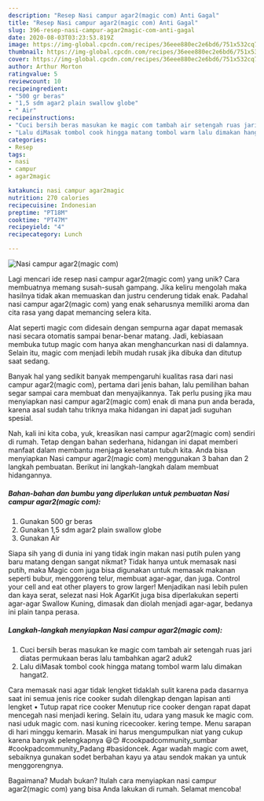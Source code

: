 ```yaml
---
description: "Resep Nasi campur agar2(magic com) Anti Gagal"
title: "Resep Nasi campur agar2(magic com) Anti Gagal"
slug: 396-resep-nasi-campur-agar2magic-com-anti-gagal
date: 2020-08-03T03:23:53.819Z
image: https://img-global.cpcdn.com/recipes/36eee880ec2e6bd6/751x532cq70/nasi-campur-agar2magic-com-foto-resep-utama.jpg
thumbnail: https://img-global.cpcdn.com/recipes/36eee880ec2e6bd6/751x532cq70/nasi-campur-agar2magic-com-foto-resep-utama.jpg
cover: https://img-global.cpcdn.com/recipes/36eee880ec2e6bd6/751x532cq70/nasi-campur-agar2magic-com-foto-resep-utama.jpg
author: Arthur Morton
ratingvalue: 5
reviewcount: 10
recipeingredient:
- "500 gr beras"
- "1,5 sdm agar2 plain swallow globe"
- " Air"
recipeinstructions:
- "Cuci bersih beras masukan ke magic com tambah air setengah ruas jari diatas permukaan beras lalu tambahkan agar2 aduk2"
- "Lalu diMasak tombol cook hingga matang tombol warm lalu dimakan hangat2."
categories:
- Resep
tags:
- nasi
- campur
- agar2magic

katakunci: nasi campur agar2magic 
nutrition: 270 calories
recipecuisine: Indonesian
preptime: "PT18M"
cooktime: "PT47M"
recipeyield: "4"
recipecategory: Lunch

---
```



![Nasi campur agar2(magic com)](https://img-global.cpcdn.com/recipes/36eee880ec2e6bd6/751x532cq70/nasi-campur-agar2magic-com-foto-resep-utama.jpg)

Lagi mencari ide resep nasi campur agar2(magic com) yang unik? Cara membuatnya memang susah-susah gampang. Jika keliru mengolah maka hasilnya tidak akan memuaskan dan justru cenderung tidak enak. Padahal nasi campur agar2(magic com) yang enak seharusnya memiliki aroma dan cita rasa yang dapat memancing selera kita.

Alat seperti magic com didesain dengan sempurna agar dapat memasak nasi secara otomatis sampai benar-benar matang. Jadi, kebiasaan membuka tutup magic com hanya akan menghancurkan nasi di dalamnya. Selain itu, magic com menjadi lebih mudah rusak jika dibuka dan ditutup saat sedang.

Banyak hal yang sedikit banyak mempengaruhi kualitas rasa dari nasi campur agar2(magic com), pertama dari jenis bahan, lalu pemilihan bahan segar sampai cara membuat dan menyajikannya. Tak perlu pusing jika mau menyiapkan nasi campur agar2(magic com) enak di mana pun anda berada, karena asal sudah tahu triknya maka hidangan ini dapat jadi suguhan spesial.


Nah, kali ini kita coba, yuk, kreasikan nasi campur agar2(magic com) sendiri di rumah. Tetap dengan bahan sederhana, hidangan ini dapat memberi manfaat dalam membantu menjaga kesehatan tubuh kita. Anda bisa menyiapkan Nasi campur agar2(magic com) menggunakan 3 bahan dan 2 langkah pembuatan. Berikut ini langkah-langkah dalam membuat hidangannya.

<!--inarticleads1-->

##### Bahan-bahan dan bumbu yang diperlukan untuk pembuatan Nasi campur agar2(magic com):

1. Gunakan 500 gr beras
1. Gunakan 1,5 sdm agar2 plain swallow globe
1. Gunakan  Air


Siapa sih yang di dunia ini yang tidak ingin makan nasi putih pulen yang baru matang dengan sangat nikmat? Tidak hanya untuk memasak nasi putih, maka Magic com juga bisa digunakan untuk memasak makanan seperti bubur, menggoreng telur, membuat agar-agar, dan juga. Control your cell and eat other players to grow larger! Menjadikan nasi lebih pulen dan kaya serat, selezat nasi Hok AgarKit juga bisa diperlakukan seperti agar-agar Swallow Kuning, dimasak dan diolah menjadi agar-agar, bedanya ini plain tanpa perasa. 

<!--inarticleads2-->

##### Langkah-langkah menyiapkan Nasi campur agar2(magic com):

1. Cuci bersih beras masukan ke magic com tambah air setengah ruas jari diatas permukaan beras lalu tambahkan agar2 aduk2
1. Lalu diMasak tombol cook hingga matang tombol warm lalu dimakan hangat2.


Cara memasak nasi agar tidak lengket tidaklah sulit karena pada dasarnya saat ini semua jenis rice cooker sudah dilengkap dengan lapisan anti lengket • Tutup rapat rice cooker Menutup rice cooker dengan rapat dapat mencegah nasi menjadi kering. Selain itu, udara yang masuk ke magic com. nasi uduk magic com. nasi kuning ricecooker. kering tempe. Menu sarapan di hari minggu kemarin. Masak ini harus mengumpulkan niat yang cukup karena banyak pelengkapnya 😃😊 #cookpadcommunity_sumbar #cookpadcommunity_Padang #basidoncek. Agar wadah magic com awet, sebaiknya gunakan sodet berbahan kayu ya atau sendok makan ya untuk menggorengnya. 

Bagaimana? Mudah bukan? Itulah cara menyiapkan nasi campur agar2(magic com) yang bisa Anda lakukan di rumah. Selamat mencoba!
